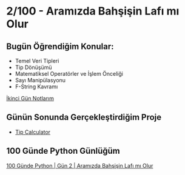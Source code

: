 # 2/100 - Aramızda Bahşişin Lafı mı Olur

## Bugün Öğrendiğim Konular:

* Temel Veri Tipleri
* Tip Dönüşümü
* Matematiksel Operatörler ve İşlem Önceliği
* Sayı Manipülasyonu
* F-String Kavramı

[İkinci Gün Notlarım](#)

## Günün Sonunda Gerçekleştirdiğim Proje

* [Tip Calculator](#)

## 100 Günde Python Günlüğüm

[100 Günde Python | Gün 2 | Aramızda Bahşişin Lafı mı Olur](#)
